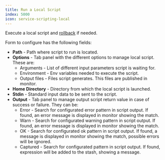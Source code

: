 ```yaml
---
title: Run a Local Script
index: 5000
icon: service-scripting-local
---
```


Execute a local script and [rollback](/concepts/rollback) if needed.

Form to configure has the following fields:

- **Path** - Path where script to run is located.
- **Options** - Tab panel with the different options to manage local script. These are:
   - Arguments - List of different input parameters script is waiting for.
   - Environment - Env variables needed to execute the script.
   - Output files - Files script generates. This files are published in monitor.
- **Home Directory** - Directory from which the local script is launched.
- **Stdin** - Standard input data to be sent to the script.
- **Output** - Tab panel to manage output script return value in case of success or failure. They can be:
   - Error - Search for configurated error pattern in script output.
If found, an error message is displayed in monitor showing the match.
   - Warn - Search for configurated warning pattern in script output.
If found, an error message is displayed in monitor showing the match.
   - OK - Search for configurated ok pattern in script output.
If found, a message is displayed in monitor showing the match,
possible errors will be ignored.
  - Captured - Search for configurated pattern in script output.
If found, expression will be added to the stash, showing a message.

